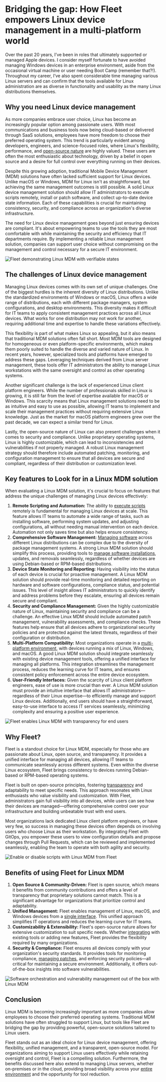 # Bridging the gap: How Fleet empowers Linux device management in a multi-platform world 

Over the past 20 years, I’ve been in roles that ultimately supported or managed Apple devices. I consider myself fortunate to have avoided managing Windows devices in an enterprise environment, aside from the occasional virtual machine or user needing Boot Camp (remember that?!). Throughout my career, I’ve also spent considerable time managing various Linux servers and can confirm that the tools available for Linux administration are as diverse in functionality and usability as the many Linux distributions themselves. 

## Why you need Linux device management

As more companies embrace user choice, Linux has become an increasingly popular option among passionate users. With most communications and business tools now being cloud-based or delivered through SaaS solutions, employees have more freedom to choose their preferred operating system. This trend is particularly evident among developers, engineers, and science-focused roles, where Linux's flexibility, performance, and [open-source nature](https://fleetdm.com/handbook/company/why-this-way#why-open-source) are highly valued. These users are often the most enthusiastic about technology, driven by a belief in open source and a desire for full control over everything running on their devices.

Despite this growing adoption, traditional Mobile Device Management (MDM) solutions have often lacked sufficient support for Linux devices. Unlike macOS or Windows, MDM for Linux isn't as straightforward, but achieving the same management outcomes is still possible. A solid Linux device management solution should allow IT administrators to execute scripts remotely, install or patch software, and collect up-to-date device state information. Each of these capabilities is crucial for maintaining consistency, security, and compliance across an organization's diverse infrastructure.

The need for Linux device management goes beyond just ensuring devices are compliant. It's about empowering teams to use the tools they are most comfortable with while maintaining the security and efficiency that IT departments require. By implementing a reliable Linux management solution, companies can support user choice without compromising on the management and control necessary for a secure IT environment.

![Fleet demonstrating Linux MDM with verifiable states](../website/assets/images/mdm-shorten-feedback-loop-528x377@2x.png)

## The challenges of Linux device management

Managing Linux devices comes with its own set of unique challenges. One of the biggest hurdles is the inherent diversity of Linux distributions. Unlike the standardized environments of Windows or macOS, Linux offers a wide range of distributions, each with different package managers, system configurations, and desktop environments. This diversity makes it difficult for IT teams to apply consistent management practices across all Linux devices. What works for one distribution may not work for another, requiring additional time and expertise to handle these variations effectively.

This flexibility is part of what makes Linux so appealing, but it also means that traditional MDM solutions often fall short. Most MDM tools are designed for homogeneous or even platform-specific environments, which makes them poorly suited to handle the diverse and varied nature of Linux. In recent years, however, specialized tools and platforms have emerged to address these gaps. Leveraging techniques derived from Linux server management, these tools offer IT administrators the ability to manage Linux workstations with the same oversight and control as other operating systems.

Another significant challenge is the lack of experienced Linux client platform engineers. While the number of professionals skilled in Linux is growing, it is still far from the level of expertise available for macOS or Windows. This scarcity means that Linux management solutions need to be as intuitive and easy to use as possible, allowing IT teams to implement and scale their management practices without requiring extensive Linux knowledge. Just as the market for macOS platform engineers grew over the past decade, we can expect a similar trend for Linux.

Lastly, the open-source nature of Linux can also present challenges when it comes to security and compliance. Unlike proprietary operating systems, Linux is highly customizable, which can lead to inconsistencies and vulnerabilities if not properly managed. A robust Linux management strategy should therefore include automated patching, monitoring, and configuration management to ensure that all devices are secure and compliant, regardless of their distribution or customization level.

## Key features to Look for in a Linux MDM solution

When evaluating a Linux MDM solution, it's crucial to focus on features that address the unique challenges of managing Linux devices effectively:

1. **Remote Scripting and Automation:** The ability to [execute scripts](https://fleetdm.com/guides/scripts) remotely is fundamental for managing Linux devices at scale. This feature allows IT teams to automate a wide range of tasks, such as installing software, performing system updates, and adjusting configurations, all without needing manual intervention on each device. Automation not only saves time but also helps ensure consistency.
2. **Comprehensive Software Management:** [Managing software](https://fleetdm.com/software-management) across different Linux distributions can be complex due to the diversity of package management systems. A strong Linux MDM solution should simplify this process, providing tools to [manage software installations](https://fleetdm.com/guides/deploy-software-packages), updates, and removals seamlessly, regardless of whether devices are using Debian-based or RPM-based distributions.
3. **Device State Monitoring and Reporting:** Having visibility into the status of each device is crucial for proactive management. A Linux MDM solution should provide real-time monitoring and detailed reporting on hardware and software configurations, compliance status, and potential issues. This level of insight allows IT administrators to quickly identify and address problems before they escalate, ensuring all devices remain secure and compliant.
4. **Security and Compliance Management:** Given the highly customizable nature of Linux, maintaining security and compliance can be a challenge. An effective Linux MDM should include automated patch management, vulnerability assessments, and compliance checks. These features help ensure that all devices adhere to organizational security policies and are protected against the latest threats, regardless of their configuration or distribution.
5. **Multi-Platform Compatibility:** Most organizations operate in a [multi-platform environment](https://fleetdm.com/device-management), with devices running a mix of Linux, Windows, and macOS. A good Linux MDM solution should integrate seamlessly with existing device management tools, offering a unified interface for managing all platforms. This integration streamlines the management process, reduces the learning curve for IT teams, and ensures consistent policy enforcement across the entire device ecosystem.
6. **User-Friendly Interfaces:** Given the scarcity of Linux client platform engineers, ease of use is more crucial than ever. A Linux MDM solution must provide an intuitive interface that allows IT administrators—regardless of their Linux expertise—to efficiently manage and support Linux devices. Additionally, end users should have a straightforward, easy-to-use interface to access IT services seamlessly, minimizing complexity and ensuring a positive user experience. 

![Fleet enables Linux MDM with transparency for end users](../website/assets/images/mdm-scope-transparency-528x377@2x.png)

## Why Fleet?

Fleet is a standout choice for Linux MDM, especially for those who are passionate about Linux, open source, and transparency. It provides a unified interface for managing all devices, allowing IT teams to communicate seamlessly across different systems. Even within the diverse Linux ecosystem, Fleet brings consistency to devices running Debian-based or RPM-based operating systems.

Fleet is built on open-source principles, fostering [transparency](https://fleetdm.com/better) and adaptability to meet specific needs. This approach resonates with Linux enthusiasts who value visibility and customization. With Fleet, administrators gain full visibility into all devices, while users can see how their devices are managed—offering comprehensive control over your infrastructure and building unbeatable trust with end users.

Most organizations lack dedicated Linux client platform engineers, or have very few, so success in managing these devices often depends on involving users who choose Linux as their workstation. By integrating Fleet with GitOps, you empower these users to view configuration details and propose changes through Pull Requests, which can be reviewed and implemented seamlessly, enabling the team to operate with both agility and security.

![Enable or disable scripts with Linux MDM from Fleet](../website/assets/images/device-management-clickops-or-devops-380x280@2x.png)

## Benefits of using Fleet for Linux MDM

1. **Open Source & Community-Driven:** Fleet is open source, which means it benefits from community contributions and offers a level of transparency that proprietary solutions cannot match. This is a significant advantage for organizations that prioritize control and adaptability.
2. **Unified Management:** Fleet enables management of Linux, macOS, and Windows devices from a [single interface](https://fleetdm.com/announcements/debunk-the-cross-platform-myth). This unified approach simplifies IT operations and reduces the learning curve for IT teams.
3. **Customizability & Extensibility:** Fleet's open-source nature allows for extensive customization to suit specific needs. Whether [integrating](https://fleetdm.com/integrations) with existing tools or adding new features, Fleet provides the flexibility required by many organizations.
4. **Security & Compliance:** Fleet ensures all devices comply with your organization's security standards. It provides tools for monitoring compliance, [managing patches](https://fleetdm.com/software-management), and enforcing security policies—all critical for maintaining a secure environment. Additionally, it offers out-of-the-box insights into software vulnerabilities.

![Software orchestration and vulnerability management out of the box with Linux MDM](../website/assets/images/software-management-feature-image-2-528x377@2x.png)

## Conclusion

Linux MDM is becoming increasingly important as more companies allow employees to choose their preferred operating systems. Traditional MDM solutions have often struggled to support Linux, but tools like Fleet are bridging the gap by providing powerful, open-source solutions tailored to Linux users.

Fleet stands out as an ideal choice for Linux device management, offering flexibility, unified management, and a transparent, open-source model. For organizations aiming to support Linux users effectively while retaining oversight and control, Fleet is a compelling solution. Furthermore, the benefits discussed here also extend to managing Linux servers, whether on-premises or in the cloud, providing broad visibility across your [entire environment](https://fleetdm.com/announcements/fleet-reimagines-observability-with-devops-teams) and the opportunity for tool reduction.

<meta name="articleTitle" value="How Fleet empowers Linux device management">
<meta name="authorFullName" value="Allen Houchins">
<meta name="authorGitHubUsername" value="allenhouchins">
<meta name="category" value="guides">
<meta name="publishedOn" value="2024-12-03">
<meta name="articleImageUrl" value="../website/assets/images/articles/sysadmin-diaries-1600x900@2x.png">
<meta name="description" value="This guide explores how Fleet empowers Linux MDM.">
<meta name="keywords" value="Linux MDM, Linux device management, open source MDM, Linux management" />
